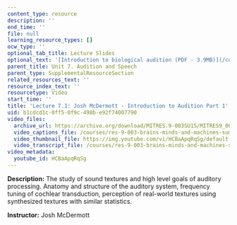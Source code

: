 ```yaml
---
content_type: resource
description: ''
end_time: ''
file: null
learning_resource_types: []
ocw_type: ''
optional_tab_title: Lecture Slides
optional_text: '[Introduction to biological audition (PDF - 3.9MB)](/courses/res-9-003-brains-minds-and-machines-summer-course-summer-2015/resources/mitres_9_003sum15_lec7-1)'
parent_title: Unit 7. Audition and Speech
parent_type: SupplementalResourceSection
related_resources_text: ''
resource_index_text: ''
resourcetype: Video
start_time: ''
title: 'Lecture 7.1: Josh McDermott - Introduction to Audition Part 1'
uid: b1cdcd1c-0ff5-0f9c-498b-e92f74007790
video_files:
  archive_url: https://archive.org/download/MITRES.9-003SU15/MITRES9_003SU15_Lecture_7-1_300k.mp4
  video_captions_file: /courses/res-9-003-brains-minds-and-machines-summer-course-summer-2015/687a74dd0be2586badcd7537f3332c80_HCBaApqRqSg.vtt
  video_thumbnail_file: https://img.youtube.com/vi/HCBaApqRqSg/default.jpg
  video_transcript_file: /courses/res-9-003-brains-minds-and-machines-summer-course-summer-2015/83935492e46765f671bb77ac6847eff0_HCBaApqRqSg.pdf
video_metadata:
  youtube_id: HCBaApqRqSg
---
```


**Description:** The study of sound textures and high level goals of auditory processing. Anatomy and structure of the auditory system, frequency tuning of cochlear transduction, perception of real-world textures using synthesized textures with similar statistics.

**Instructor:** Josh McDermott



